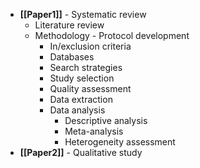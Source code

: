 - **[[Paper1]]** - Systematic review
	- Literature review
	- Methodology - Protocol development
		- In/exclusion criteria
		- Databases
		- Search strategies
		- Study selection
		- Quality assessment
		- Data extraction
		- Data analysis
			- Descriptive analysis
			- Meta-analysis
			- Heterogeneity assessment
- **[[Paper2]]** - Qualitative study